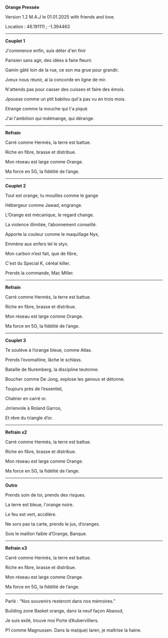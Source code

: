 **Orange Pressée**

Version 1.2 M.A.J le 01.01.2025 with friends and love.

Location : 46.191111 ; -1.394463

________________________________________________

**Couplet 1**

J'commence enfin, suis déter d'en finir

Parisien sans agir, des idées à faire fleurir. 

Gamin gâté loin de la rue, ce son ma grue pour grandir. 

Jveux nous réunir, ai la concorde en ligne de mir. 

N'attends pas pour casser des cuisses et faire des émois. 

Jpousse comme un ptit babilou qut'a pas vu en trois mois. 

Etrange comme la mouche qui t'a piqué. 

J'ai l'ambition qui mdémange, qui dérange. 
________________________________________________

**Refrain**

Carré comme Hermès, la terre est battue.

Riche en fibre, brasse et distribue.

Mon réseau est large comme Orange.

Ma force en 5G, la fidélité de l’ange.

________________________________________________

**Couplet 2**

Tout est orange, tu mouilles comme le gange

Hébergeur comme Jawad, engrange.

L’Orange est mécanique, le regard change.

La violence illimitée, l’abonnement conseillé.

Apporte la couleur comme le maquillage Nyx,

Emmène aux enfers tel le styx.

Mon carbon n’est fait, que de fibre,

C'est du Special K, céréal killer.

Prends la commande, Mac Miller. 

_____________________________________________

**Refrain**

Carré comme Hermès, la terre est battue.

Riche en fibre, brasse et distribue.

Mon réseau est large comme Orange.

Ma force en 5G, la fidélité de l’ange.

________________________________________________

**Couplet 3**

Te soulève à l’orange bleue, comme Atlas.

Prends l’ovomaltine, lâche le schlass.

Bataille de Nuremberg, la discipline teutonne.

Boucher comme De Jong, explose les genoux et détonne.

Toujours près de l’essentiel, 

Chatrier en carré or. 

Jm’envole à Roland Garros, 

Et rêve du triangle d’or.


_____________________________________________

**Refrain x2**

Carré comme Hermès, la terre est battue.

Riche en fibre, brasse et distribue.

Mon réseau est large comme Orange.

Ma force en 5G, la fidélité de l’ange.

________________________________________________

**Outro**

Prends soin de toi, prends des risques.

La terre est bleue, l'orange noire. 

Le feu est vert, accélère. 

Ne sors pas ta carte, prends le jus, d’oranges.

Sois le maillon faible d’Orange, Banque.

________________________________________________

**Refrain x3**

Carré comme Hermès, la terre est battue.

Riche en fibre, brasse et distribue.

Mon réseau est large comme Orange.

Ma force en 5G, la fidélité de l’ange.

________________________________________________

Parlé : “Nos souvenirs resteront dans nos mémoires.”

Building zone
Basket orange, dans la neuf façon Abaoud,

Je suis exilé, trouve moi Porte d’Aubervilliers.

P1 comme Magnussen. Dans la ma(que) laren, je maîtrise la haine.